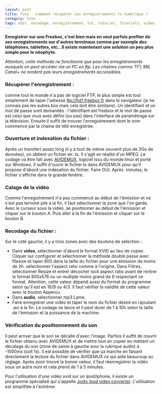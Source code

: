 ```yaml
---
layout: post
title: Tuto - Comment récupérer ses enregistrements tv numérique ?
category: tuto
tags: adsl, encodage, enregistrement, tnt, tutoriel, Tutoriels, video
---
```

**Enregistrer sur une Freebox, c'est bien mais on veut parfois profiter de ses enregistrements sur d'autres terminaux comme par exemple des téléphones, tablettes, etc...Il existe maintenant une solution un peu plus simple pour le néophyte.**

*Attention, cette méthode ne fonctionne que pour les enregistrements auxquels on peut accéder via un PC en ftp. Les chaines comme TF1, M6, Canal+ ne rendent pas leurs enregistrements accessibles.*

### Récupérer l'enregistrement :

comme tout le monde n'a pas de logiciel FTP, le plus simple est tout simplement de taper l'adresse ftp://hd1.freebox.fr dans le navigateur (je ne connais pas les autres box mais cela doit être similaire). Un identifiant et un mot de passe sont demandés : l'identifiant est freebox et le mot de passe est celui que vous avez défini (ou pas) dans l'interface de paramétrage sur la télévision. Ensuite il suffit de trouver l'enregistrement dont le nom commence par la chaine de télé enregistrée.

### Ouverture et indexation du fichier :

Après un transfert assez long (il y a tout de même souvent plus de 2Go de données), on obtient un fichier en .ts. Il s'agit en réalité d'un MPEG. Le codage va être fait avec <a href="http://avidemux.berlios.de/">AVIDEMUX</a>, logiciel issu du monde linux et porté sur Windows. Il suffit d'ouvrir le fichier.ts dans AVIDEMUX pour qu'il propose d'abord une indexation du fichier. Faire OUI. Après  minutes, le fichier s'affiche dans la grande fenêtre.

### Calage de la vidéo

Comme l'enregistrement n'a pas commencé au début de l'émission et ne s'est pas terminé pile à la fin, il faut sélectionner la zone que l'on garde. Avec le curseur sous la vidéo, se positionner au début de l'émission et cliquer sur le bouton A. Puis aller à la fin de l'émission et cliquer sur le bouton B.

### Recodage du fichier :

Sur le coté gauche, il y a trois zones avec des boutons de sélection :
* Dans **video**, sélectionner d'abord le format XVID au lieu de copier. Cliquer sur configurer et sélectionner la méthode double passe avec filesize et taper 600 dans la taille du fichier pour une émission de moins de 2h. sélectionner l'aspect ratio comme à l'origine. Dans Filtres, sélectionner Resize et entrer décocher lock aspect ratio avant de rentrer le format 800x576 ou un multiple moins grand de 8 respectant ce format. Attention, cette valeur dépend aussi du format du programme selon qu'il est en 16/9 ou 4/3. Il faut vérifier la validité de cette valeur avec le bouton Apperçu.
* Dans **audio**, sélectionner mp3 Lame.
* Faire enregistrer une vidéo et taper le nom du fichier désiré en rajoutant .avi à la fin. Le codage se lance et il peut durer de 1 à 10h selon la taille de l'émission et la puissance de la machine.

### Vérification du positionnement du son

Il peut arriver que le son se décalle d'avec l'image. Parfois il suffit de rouvrir le fichier obtenu avec AVIDEMUX et de mettre tout en copier en mettant un décalage du son (zone de saisie à gauche sour la rubrique audio) à -1000ms (soit 1s). Il est possible de vérifier que ça marche en faisant directement la lecture du fichier dans AVIDEMUX ce qui aide beaucoup au réglage. Après avoir trouvé la bonne valeur, il faut réenregistrer la vidéo sous un autre nom et cela prend de 1 à 5 minutes.

Pour l'utilisation d'une vidéo xvid sur un ipod/iphone, il existe un programme spécialisé qui s'appelle <a href="http://www.clubic.com/telecharger-fiche18827-free-ipod-video-converter.html">Jodix Ipod video converter</a>. L'utilisation est simplifiée à l'extrème.


